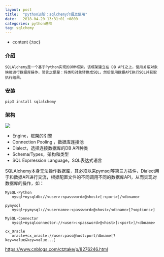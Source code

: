 ```yaml
---
layout: post
title:  "python进阶：sqlchemy介绍及使用"
date:   2018-04-20 13:31:01 +0800
categories: python进阶
tag: sqlchemy
---
```


* content
{:toc}

### 介绍
    SQLAlchemy是一个基于Python实现的ORM框架。该框架建立在 DB API之上，使用关系对象映射进行数据库操作，简言之便是：将类和对象转换成SQL，然后使用数据API执行SQL并获取执行结果。
### 安装
    pip3 install sqlalchemy
### 架构

![](http://blogdata.zhaolibin.com/Fnr2URf7oy3RiB3pMR2L_GB3c76Z)

 - Engine，框架的引擎
 - Connection Pooling ，数据库连接池
 - Dialect，选择连接数据库的DB API种类
 - Schema/Types，架构和类型
 - SQL Exprression Language，SQL表达式语言
 
 SQLAlchemy本身无法操作数据库，其必须以来pymsql等第三方插件，Dialect用于和数据API进行交流，根据配置文件的不同调用不同的数据库API，从而实现对数据库的操作，如：
 
 ```
 MySQL-Python
    mysql+mysqldb://<user>:<password>@<host>[:<port>]/<dbname>
    
pymysql
    mysql+pymysql://<username>:<password>@<host>/<dbname>[?<options>]
    
MySQL-Connector
    mysql+mysqlconnector://<user>:<password>@<host>[:<port>]/<dbname>
    
cx_Oracle
    oracle+cx_oracle://user:pass@host:port/dbname[?key=value&key=value...]
 ```
 
 https://www.cnblogs.com/ctztake/p/8276246.html
 
 ### 